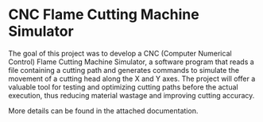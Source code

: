# CNC Flame Cutting Machine Simulator #

The goal of this project was to develop a CNC (Computer Numerical Control) Flame Cutting Machine Simulator, a
software program that reads a file containing a cutting path and generates commands to
simulate the movement of a cutting head along the X and Y axes. The project will offer a
valuable tool for testing and optimizing cutting paths before the actual execution, thus
reducing material wastage and improving cutting accuracy.

More details can be found in the attached documentation.
